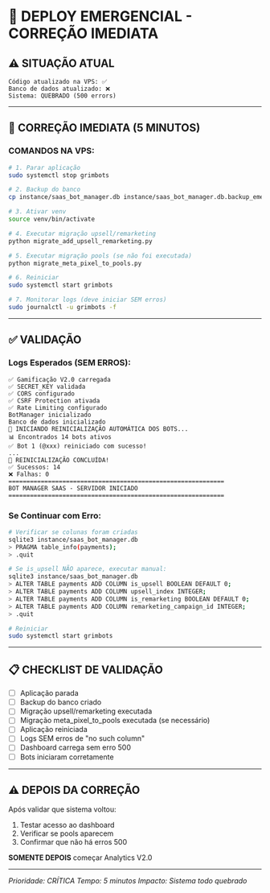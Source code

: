 # 🚨 **DEPLOY EMERGENCIAL - CORREÇÃO IMEDIATA**

## ⚠️ **SITUAÇÃO ATUAL**

```
Código atualizado na VPS: ✅
Banco de dados atualizado: ❌
Sistema: QUEBRADO (500 errors)
```

---

## 🔧 **CORREÇÃO IMEDIATA (5 MINUTOS)**

### **COMANDOS NA VPS:**

```bash
# 1. Parar aplicação
sudo systemctl stop grimbots

# 2. Backup do banco
cp instance/saas_bot_manager.db instance/saas_bot_manager.db.backup_emergency_$(date +%Y%m%d_%H%M%S)

# 3. Ativar venv
source venv/bin/activate

# 4. Executar migração upsell/remarketing
python migrate_add_upsell_remarketing.py

# 5. Executar migração pools (se não foi executada)
python migrate_meta_pixel_to_pools.py

# 6. Reiniciar
sudo systemctl start grimbots

# 7. Monitorar logs (deve iniciar SEM erros)
sudo journalctl -u grimbots -f
```

---

## ✅ **VALIDAÇÃO**

### **Logs Esperados (SEM ERROS):**

```
✅ Gamificação V2.0 carregada
✅ SECRET_KEY validada
✅ CORS configurado
✅ CSRF Protection ativada
✅ Rate Limiting configurado
BotManager inicializado
Banco de dados inicializado
🔄 INICIANDO REINICIALIZAÇÃO AUTOMÁTICA DOS BOTS...
📊 Encontrados 14 bots ativos
✅ Bot 1 (@xxx) reiniciado com sucesso!
...
🎯 REINICIALIZAÇÃO CONCLUÍDA!
✅ Sucessos: 14
❌ Falhas: 0
============================================================
BOT MANAGER SAAS - SERVIDOR INICIADO
============================================================
```

### **Se Continuar com Erro:**

```bash
# Verificar se colunas foram criadas
sqlite3 instance/saas_bot_manager.db
> PRAGMA table_info(payments);
> .quit

# Se is_upsell NÃO aparece, executar manual:
sqlite3 instance/saas_bot_manager.db
> ALTER TABLE payments ADD COLUMN is_upsell BOOLEAN DEFAULT 0;
> ALTER TABLE payments ADD COLUMN upsell_index INTEGER;
> ALTER TABLE payments ADD COLUMN is_remarketing BOOLEAN DEFAULT 0;
> ALTER TABLE payments ADD COLUMN remarketing_campaign_id INTEGER;
> .quit

# Reiniciar
sudo systemctl start grimbots
```

---

## 📋 **CHECKLIST DE VALIDAÇÃO**

- [ ] Aplicação parada
- [ ] Backup do banco criado
- [ ] Migração upsell/remarketing executada
- [ ] Migração meta_pixel_to_pools executada (se necessário)
- [ ] Aplicação reiniciada
- [ ] Logs SEM erros de "no such column"
- [ ] Dashboard carrega sem erro 500
- [ ] Bots iniciaram corretamente

---

## ⚠️ **DEPOIS DA CORREÇÃO**

Após validar que sistema voltou:
1. Testar acesso ao dashboard
2. Verificar se pools aparecem
3. Confirmar que não há erros 500

**SOMENTE DEPOIS** começar Analytics V2.0

---

*Prioridade: CRÍTICA*
*Tempo: 5 minutos*
*Impacto: Sistema todo quebrado*

